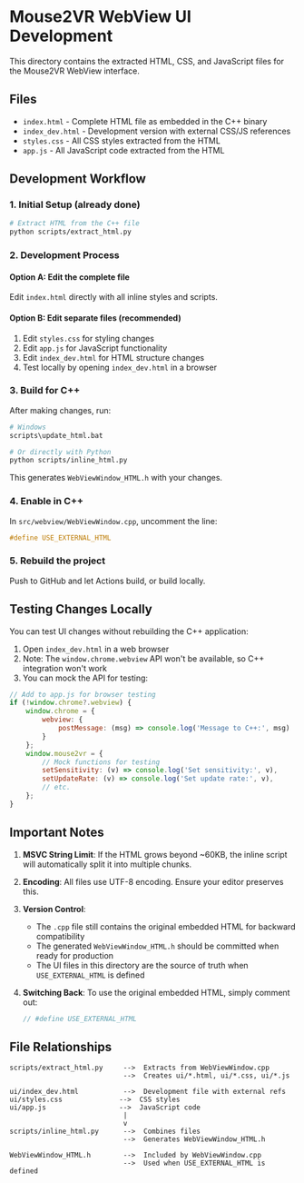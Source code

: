 # Mouse2VR WebView UI Development

This directory contains the extracted HTML, CSS, and JavaScript files for the Mouse2VR WebView interface.

## Files

- `index.html` - Complete HTML file as embedded in the C++ binary
- `index_dev.html` - Development version with external CSS/JS references
- `styles.css` - All CSS styles extracted from the HTML
- `app.js` - All JavaScript code extracted from the HTML

## Development Workflow

### 1. Initial Setup (already done)
```bash
# Extract HTML from the C++ file
python scripts/extract_html.py
```

### 2. Development Process

#### Option A: Edit the complete file
Edit `index.html` directly with all inline styles and scripts.

#### Option B: Edit separate files (recommended)
1. Edit `styles.css` for styling changes
2. Edit `app.js` for JavaScript functionality
3. Edit `index_dev.html` for HTML structure changes
4. Test locally by opening `index_dev.html` in a browser

### 3. Build for C++
After making changes, run:
```bash
# Windows
scripts\update_html.bat

# Or directly with Python
python scripts/inline_html.py
```

This generates `WebViewWindow_HTML.h` with your changes.

### 4. Enable in C++
In `src/webview/WebViewWindow.cpp`, uncomment the line:
```cpp
#define USE_EXTERNAL_HTML
```

### 5. Rebuild the project
Push to GitHub and let Actions build, or build locally.

## Testing Changes Locally

You can test UI changes without rebuilding the C++ application:

1. Open `index_dev.html` in a web browser
2. Note: The `window.chrome.webview` API won't be available, so C++ integration won't work
3. You can mock the API for testing:

```javascript
// Add to app.js for browser testing
if (!window.chrome?.webview) {
    window.chrome = {
        webview: {
            postMessage: (msg) => console.log('Message to C++:', msg)
        }
    };
    window.mouse2vr = {
        // Mock functions for testing
        setSensitivity: (v) => console.log('Set sensitivity:', v),
        setUpdateRate: (v) => console.log('Set update rate:', v),
        // etc.
    };
}
```

## Important Notes

1. **MSVC String Limit**: If the HTML grows beyond ~60KB, the inline script will automatically split it into multiple chunks.

2. **Encoding**: All files use UTF-8 encoding. Ensure your editor preserves this.

3. **Version Control**: 
   - The `.cpp` file still contains the original embedded HTML for backward compatibility
   - The generated `WebViewWindow_HTML.h` should be committed when ready for production
   - The UI files in this directory are the source of truth when `USE_EXTERNAL_HTML` is defined

4. **Switching Back**: To use the original embedded HTML, simply comment out:
   ```cpp
   // #define USE_EXTERNAL_HTML
   ```

## File Relationships

```
scripts/extract_html.py     -->  Extracts from WebViewWindow.cpp
                            -->  Creates ui/*.html, ui/*.css, ui/*.js

ui/index_dev.html           -->  Development file with external refs
ui/styles.css              -->  CSS styles
ui/app.js                  -->  JavaScript code
                            |
                            v
scripts/inline_html.py      -->  Combines files
                            -->  Generates WebViewWindow_HTML.h

WebViewWindow_HTML.h        -->  Included by WebViewWindow.cpp
                            -->  Used when USE_EXTERNAL_HTML is defined
```